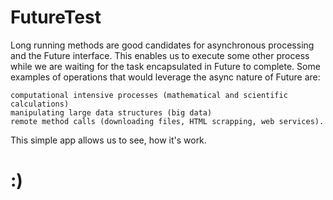 # FutureTest

  Long running methods are good candidates for asynchronous processing and the Future interface.
This enables us to execute some other process while we are waiting for the task encapsulated in Future to complete.
Some examples of operations that would leverage the async nature of Future are:

    computational intensive processes (mathematical and scientific calculations)
    manipulating large data structures (big data)
    remote method calls (downloading files, HTML scrapping, web services).

This simple app allows us to see, how it's work.
# :)
